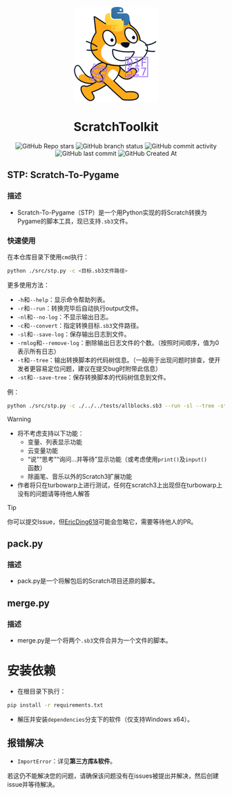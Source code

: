 <div align="center">

![logo](./res/logo.svg)  

# ScratchToolkit
![GitHub Repo stars](https://img.shields.io/github/stars/EricDing618/Scratch-To-Pygame?style=flat)
![GitHub branch status](https://img.shields.io/github/checks-status/EricDing618/Scratch-To-Pygame/main)
![GitHub commit activity](https://img.shields.io/github/commit-activity/t/EricDing618/Scratch-To-Pygame)
![GitHub last commit](https://img.shields.io/github/last-commit/EricDing618/Scratch-To-Pygame)
![GitHub Created At](https://img.shields.io/github/created-at/EricDing618/Scratch-To-Pygame)  

</div>

## STP: Scratch-To-Pygame
### 描述
- Scratch-To-Pygame（STP）是一个用Python实现的将Scratch转换为Pygame的脚本工具，现已支持`.sb3`文件。
### 快速使用
在本仓库目录下使用`cmd`执行：
```bash
python ./src/stp.py -c <目标.sb3文件路径>
```
更多使用方法：
- `-h`和`--help`：显示命令帮助列表。
- `-r`和`--run`：转换完毕后自动执行output文件。
- `-nl`和`--no-log`：不显示输出日志。  
- `-c`和`--convert`：指定转换目标`.sb3`文件路径。
- `-sl`和`--save-log`：保存输出日志到文件。
- `-rmlog`和`--remove-log`：删除输出日志文件的个数。（按照时间顺序，值为0表示所有日志）
- `-t`和`--tree`：输出转换脚本的代码树信息。（一般用于出现问题时排查，使开发者更容易定位问题，建议在提交bug时附带此信息）
- `-st`和`--save-tree`：保存转换脚本的代码树信息到文件。

例：
```bash
python ./src/stp.py -c ./../../tests/allblocks.sb3 --run -sl --tree -st
```

> [!WARNING]
> - 将不考虑支持以下功能：
>   - 变量、列表显示功能
>   - 云变量功能
>   - “说”“思考”“询问...并等待”显示功能（或考虑使用`print()`及`input()`函数）
>   - 除画笔、音乐以外的Scratch3扩展功能  
>  - 作者将只在turbowarp上进行测试，任何在scratch3上出现但在turbowarp上没有的问题请等待他人解答

> [!TIP]
> 你可以提交Issue，但[EricDing618](https://github.com/EricDing618)可能会忽略它，需要等待他人的PR。

## pack.py
### 描述
- pack.py是一个将解包后的Scratch项目还原的脚本。
## merge.py
### 描述
- merge.py是一个将两个`.sb3`文件合并为一个文件的脚本。
# 安装依赖
- 在根目录下执行：  
```bash
pip install -r requirements.txt
```
- 解压并安装`dependencies`分支下的软件（仅支持Windows x64）。
## 报错解决
- `ImportError`：详见**第三方库&软件**。

若这仍不能解决您的问题，请确保该问题没有在issues被提出并解决，然后创建issue并等待解决。